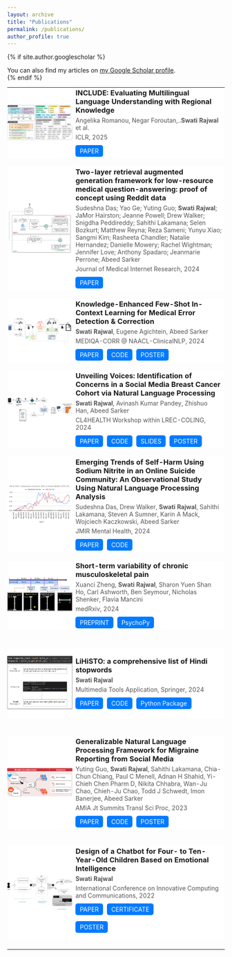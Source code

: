 ```yaml
---
layout: archive
title: "Publications"
permalink: /publications/
author_profile: true
---
```


{% if site.author.googlescholar %}
<div class="wordwrap">You can also find my articles on <a href="{{ site.author.googlescholar }}" target="_blank">my Google Scholar profile</a>.</div>
{% endif %}

<!-- Publications Table -->
<table style="width:100%; border-collapse: collapse; border: none;">
  
  <!-- First Publication Entry Below -->
  <tr style="border: none; background-color: #FFFFFF;">
    <!-- Image Column -->
    <td style="width: 30%; padding: 20px 0; border: none; text-align: center;">
      <img src="/images/2024_c4ai.png" alt="Publication Thumbnail" style="max-width: 100%; height: auto;">
    </td>
    <!-- Publication Info Column -->
    <td style="width: 70%; border: none;">
      <h3 style="margin: 0;">INCLUDE: Evaluating Multilingual Language Understanding with Regional Knowledge</h3>
      <p style="margin: 5px 0; color: #555;">Angelika Romanou, Negar Foroutan,..<b>Swati Rajwal</b> et al.</p>
      <p style="margin: 5px 0; color: #555;">ICLR, 2025</p>
      <div class="publication-buttons" style="margin-top: 10px;">
        <a href="https://openreview.net/pdf?id=k3gCieTXeY" target="_blank" class="btn" style="text-decoration: none; background-color: #007bff; color: white; padding: 5px 10px; border-radius: 5px; display: inline-block; margin-right: 5px;">PAPER</a>
      </div>
    </td>
  </tr>
  <!-- Add additional space between publications -->
  <tr><td colspan="2" style="padding: 10px; background-color: transparent; border: none;"></td></tr>
  <!-- Repeat for each publication -->

  <tr style="border: none; background-color: #FFFFFF;">
    <!-- Image Column -->
    <td style="width: 30%; padding: 20px 0; border: none; text-align: center;">
      <img src="/images/fig1v3.png" alt="Publication Thumbnail" style="max-width: 100%; height: auto;">
    </td>
    <!-- Publication Info Column -->
    <td style="width: 70%; border: none;">
      <h3 style="margin: 0;">Two-layer retrieval augmented generation framework for low-resource medical question-answering: proof of concept using Reddit data</h3>
      <p style="margin: 5px 0; color: #555;">Sudeshna Das;  Yao Ge;  Yuting Guo; <b>Swati Rajwal</b>;  JaMor Hairston;  Jeanne Powell;  Drew Walker;  Snigdha Peddireddy;  Sahithi Lakamana;  Selen Bozkurt;  Matthew Reyna;  Reza Sameni;  Yunyu Xiao;  Sangmi Kim;  Rasheeta Chandler;  Natalie Hernandez;  Danielle Mowery;  Rachel Wightman;  Jennifer Love;  Anthony Spadaro;  Jeanmarie Perrone;  Abeed Sarker</p>
      <p style="margin: 5px 0; color: #555;">Journal of Medical Internet Research, 2024</p>
      <div class="publication-buttons" style="margin-top: 10px;">
        <a href="https://www.jmir.org/2025/1/e66220" target="_blank" class="btn" style="text-decoration: none; background-color: #007bff; color: white; padding: 5px 10px; border-radius: 5px; display: inline-block; margin-right: 5px;">PAPER</a>
      </div>
    </td>
  </tr>
  <!-- Add additional space between publications -->
  <tr><td colspan="2" style="padding: 10px; background-color: transparent; border: none;"></td></tr>
  <!-- Repeat for each publication -->

  
  <tr style="border: none; background-color: #FFFFFF;">
    <!-- Image Column -->
    <td style="width: 30%; padding: 20px 0; border: none; text-align: center;">
      <img src="/images/Picture1.png" alt="Publication Thumbnail" style="max-width: 100%; height: auto;">
    </td>
    <!-- Publication Info Column -->
    <td style="width: 70%; border: none;">
      <h3 style="margin: 0;">Knowledge-Enhanced Few-Shot In-Context Learning for Medical Error Detection & Correction</h3>
      <p style="margin: 5px 0; color: #555;"><b>Swati Rajwal</b>, Eugene Agichtein, Abeed Sarker</p>
      <p style="margin: 5px 0; color: #555;">MEDIQA-CORR @ NAACL-ClinicalNLP, 2024</p>
      <div class="publication-buttons" style="margin-top: 10px;">
        <a href="https://aclanthology.org/2024.clinicalnlp-1.56/" target="_blank" class="btn" style="text-decoration: none; background-color: #007bff; color: white; padding: 5px 10px; border-radius: 5px; display: inline-block; margin-right: 5px;">PAPER</a>
        <a href="https://github.com/swati-rajwal/EM_Mixers_MEDIQA-CORR-NAACL-ClinicalNLP-2024" target="_blank" class="btn" style="text-decoration: none; background-color: #007bff; color: white; padding: 5px 10px; border-radius: 5px; display: inline-block; margin-right: 5px;">CODE</a>
        <a href="https://swati-rajwal.github.io/files/2024_ClinicalNLP_NAACL.pdf" target="_blank" class="btn" style="text-decoration: none; background-color: #007bff; color: white; padding: 5px 10px; border-radius: 5px; display: inline-block; margin-right: 5px;">POSTER</a>
      </div>
    </td>
  </tr>
  <!-- Add additional space between publications -->
  <tr><td colspan="2" style="padding: 10px; background-color: transparent; border: none;"></td></tr>
  <!-- Repeat for each publication -->
  
  
  <tr style="border: none; background-color: #FFFFFF;">
    <!-- Image Column -->
    <td style="width: 30%; padding: 20px 0; border: none; text-align: center;">
      <img src="/images/bc_proj.png" alt="Publication Thumbnail" style="max-width: 100%; height: auto;">
    </td>
    <!-- Publication Info Column -->
    <td style="width: 70%; border: none;">
      <h3 style="margin: 0;">Unveiling Voices: Identification of Concerns in a Social Media Breast Cancer Cohort via Natural Language Processing</h3>
      <p style="margin: 5px 0; color: #555;"><b>Swati Rajwal</b>, Avinash Kumar Pandey, Zhishuo Han, Abeed Sarker</p>
      <p style="margin: 5px 0; color: #555;">CL4HEALTH Workshop within LREC-COLING, 2024</p>
      <div class="publication-buttons" style="margin-top: 10px;">
        <a href="https://aclanthology.org/2024.cl4health-1.32/" target="_blank" class="btn" style="text-decoration: none; background-color: #007bff; color: white; padding: 5px 10px; border-radius: 5px; display: inline-block; margin-right: 5px;">PAPER</a>
        <a href="https://github.com/swati-rajwal/BreastCancer_tweets_project" target="_blank" class="btn" style="text-decoration: none; background-color: #007bff; color: white; padding: 5px 10px; border-radius: 5px; display: inline-block; margin-right: 5px;">CODE</a>
        <a href="https://swati-rajwal.github.io/files/2024_CL4Health_LREC_COLING.pdf" target="_blank" class="btn" style="text-decoration: none; background-color: #007bff; color: white; padding: 5px 10px; border-radius: 5px; display: inline-block; margin-right: 5px;">SLIDES</a>
        <a href="https://swati-rajwal.github.io/files/2024_neuripsi_poster.pdf" target="_blank" class="btn" style="text-decoration: none; background-color: #007bff; color: white; padding: 5px 10px; border-radius: 5px; display: inline-block; margin-right: 5px;">POSTER</a>
      </div>
    </td>
  </tr>
  <!-- Add additional space between publications -->
  <tr><td colspan="2" style="padding: 10px; background-color: transparent; border: none;"></td></tr>
  <!-- Repeat for each publication -->
  <tr style="border: none; background-color: #FFFFFF;">
    <!-- Image Column -->
    <td style="width: 30%; padding: 20px 0; border: none; text-align: center;">
      <img src="/images/sn_proj.png" alt="Publication Thumbnail" style="max-width: 100%; height: auto;">
    </td>
    <!-- Publication Info Column -->
    <td style="width: 70%; border: none;">
      <h3 style="margin: 0;">Emerging Trends of Self-Harm Using Sodium Nitrite in an Online Suicide Community: An Observational Study Using Natural Language Processing Analysis</h3>
      <p style="margin: 5px 0; color: #555;">Sudeshna Das, Drew Walker, <b>Swati Rajwal</b>, Sahithi Lakamana, Steven A Sumner, Karin A Mack, Wojciech Kaczkowski, Abeed Sarker</p>
      <p style="margin: 5px 0; color: #555;">JMIR Mental Health, 2024</p>
      <div class="publication-buttons" style="margin-top: 10px;">
        <a href="https://mental.jmir.org/2024/1/e53730/" target="_blank" class="btn" style="text-decoration: none; background-color: #007bff; color: white; padding: 5px 10px; border-radius: 5px; display: inline-block; margin-right: 5px;">PAPER</a>
        <a href="https://github.com/das-sudeshna/sodium-nitrite" target="_blank" class="btn" style="text-decoration: none; background-color: #007bff; color: white; padding: 5px 10px; border-radius: 5px; display: inline-block; margin-right: 5px;">CODE</a>
      </div>
    </td>
  </tr>
  <!-- Ensure there's a gap after each entry for clarity -->
  <tr><td colspan="2" style="padding: 10px; background-color: transparent; border: none;"></td></tr>

  <tr style="border: none; background-color: #FFFFFF;">
    <!-- Image Column -->
    <td style="width: 30%; padding: 20px 0; border: none; text-align: center;">
      <img src="/images/2025_cambridge_pain_paper.jpg" alt="Publication Thumbnail" style="max-width: 100%; height: auto;">
    </td>
    <!-- Publication Info Column -->
    <td style="width: 70%; border: none;">
      <h3 style="margin: 0;">Short-term variability of chronic musculoskeletal pain</h3>
      <p style="margin: 5px 0; color: #555;">Xuanci Zheng, <b>Swati Rajwal</b>, Sharon Yuen Shan Ho, Carl Ashworth, Ben Seymour, Nicholas Shenker, Flavia Mancini</p>
      <p style="margin: 5px 0; color: #555;">medRxiv, 2024</p>
      <div class="publication-buttons" style="margin-top: 10px;">
        <a href="https://www.medrxiv.org/content/10.1101/2025.01.12.25320413v1" target="_blank" class="btn" style="text-decoration: none; background-color: #007bff; color: white; padding: 5px 10px; border-radius: 5px; display: inline-block; margin-right: 5px;">PREPRINT</a>
                <a href="https://zenodo.org/records/13754802" target="_blank" class="btn" style="text-decoration: none; background-color: #007bff; color: white; padding: 5px 10px; border-radius: 5px; display: inline-block; margin-right: 5px;">PsychoPy</a>
      </div>
    </td>
  </tr>
  <!-- Add additional space between publications -->
  <tr><td colspan="2" style="padding: 10px; background-color: transparent; border: none;"></td></tr>

  
  <!-- Repeat for each publication -->
  <tr><td colspan="2" style="padding: 10px; background-color: transparent; border: none;"></td></tr>
  <!-- Repeat for each publication -->
  <tr style="border: none; background-color: #FFFFFF;">
    <!-- Image Column -->
    <td style="width: 30%; padding: 20px 0; border: none; text-align: center;">
      <img src="/images/lihisto_proj.png" alt="Publication Thumbnail" style="max-width: 100%; height: auto;">
    </td>
    <!-- Publication Info Column -->
    <td style="width: 70%; border: none;">
      <h3 style="margin: 0;">LiHiSTO: a comprehensive list of Hindi stopwords</h3>
      <p style="margin: 5px 0; color: #555;"><b>Swati Rajwal</b></p>
      <p style="margin: 5px 0; color: #555;">Multimedia Tools Application, Springer, 2024</p>
      <div class="publication-buttons" style="margin-top: 10px;">
        <a href="https://link.springer.com/article/10.1007/s11042-023-17205-9" target="_blank" class="btn" style="text-decoration: none; background-color: #007bff; color: white; padding: 5px 10px; border-radius: 5px; display: inline-block; margin-right: 5px;">PAPER</a>
        <a href="https://github.com/semicolon123/LiHiSTO" target="_blank" class="btn" style="text-decoration: none; background-color: #007bff; color: white; padding: 5px 10px; border-radius: 5px; display: inline-block; margin-right: 5px;">CODE</a>
        <a href="https://pypi.org/project/lihisto/" target="_blank" class="btn" style="text-decoration: none; background-color: #007bff; color: white; padding: 5px 10px; border-radius: 5px; display: inline-block; margin-right: 5px;">Python Package</a>
      </div>
    </td>
  </tr>
  <!-- Ensure there's a gap after each entry for clarity -->
  <tr><td colspan="2" style="padding: 10px; background-color: transparent; border: none;"></td></tr>

  <!-- Repeat for each publication -->
  
<tr><td colspan="2" style="padding: 10px; background-color: transparent; border: none;"></td></tr>
  <!-- Repeat for each publication -->
  <tr style="border: none; background-color: #FFFFFF;">
    <!-- Image Column -->
    <td style="width: 30%; padding: 20px 0; border: none; text-align: center;">
      <img src="/images/proj_migraine.png" alt="Publication Thumbnail" style="max-width: 100%; height: auto;">
    </td>
    <!-- Publication Info Column -->
    <td style="width: 70%; border: none;">
      <h3 style="margin: 0;">Generalizable Natural Language Processing Framework for Migraine Reporting from Social Media</h3>
      <p style="margin: 5px 0; color: #555;">Yuting Guo, <b>Swati Rajwal</b>, Sahithi Lakamana, Chia-Chun Chiang, Paul C Menell, Adnan H Shahid, Yi-Chieh Chen Pharm D, Nikita Chhabra, Wan-Ju Chao, Chieh-Ju Chao, Todd J Schwedt, Imon Banerjee, Abeed Sarker</p>
      <p style="margin: 5px 0; color: #555;">AMIA Jt Summits Transl Sci Proc, 2023</p>
      <div class="publication-buttons" style="margin-top: 10px;">
        <a href="https://pubmed.ncbi.nlm.nih.gov/37350878/" target="_blank" class="btn" style="text-decoration: none; background-color: #007bff; color: white; padding: 5px 10px; border-radius: 5px; display: inline-block; margin-right: 5px;">PAPER</a>
        <a href="https://github.com/swati-rajwal/NLP_migraine" target="_blank" class="btn" style="text-decoration: none; background-color: #007bff; color: white; padding: 5px 10px; border-radius: 5px; display: inline-block; margin-right: 5px;">CODE</a>
<a href="https://swati-rajwal.github.io/files/2024_poster.pdf" target="_blank" class="btn" style="text-decoration: none; background-color: #007bff; color: white; padding: 5px 10px; border-radius: 5px; display: inline-block; margin-right: 5px;">POSTER</a>
      </div>
    </td>
  </tr>
  <!-- Ensure there's a gap after each entry for clarity -->
  <tr><td colspan="2" style="padding: 10px; background-color: transparent; border: none;"></td></tr>

  <!-- Repeat for each publication -->

  <tr><td colspan="2" style="padding: 10px; background-color: transparent; border: none;"></td></tr>
  <!-- Repeat for each publication -->
  <tr style="border: none; background-color: #FFFFFF;">
    <!-- Image Column -->
    <td style="width: 30%; padding: 20px 0; border: none; text-align: center;">
      <img src="/images/2022_architecture.jpg" alt="Publication Thumbnail" style="max-width: 100%; height: auto;">
    </td>
    <!-- Publication Info Column -->
    <td style="width: 70%; border: none;">
      <h3 style="margin: 0;">Design of a Chatbot for Four- to Ten-Year-Old Children Based on Emotional Intelligence</h3>
      <p style="margin: 5px 0; color: #555;"><b>Swati Rajwal</b></p>
      <p style="margin: 5px 0; color: #555;">International Conference on Innovative Computing and Communications, 2022</p>
      <div class="publication-buttons" style="margin-top: 10px;">
        <a href="https://link.springer.com/chapter/10.1007/978-981-19-2821-5_57" target="_blank" class="btn" style="text-decoration: none; background-color: #007bff; color: white; padding: 5px 10px; border-radius: 5px; display: inline-block; margin-right: 5px;">PAPER</a>
<a href="https://swati-rajwal.github.io/files/2022_certificate.pdf" target="_blank" class="btn" style="text-decoration: none; background-color: #007bff; color: white; padding: 5px 10px; border-radius: 5px; display: inline-block; margin-right: 5px;">CERTIFICATE</a>
        
<a href="https://swati-rajwal.github.io/files/2022_M2L Poster.pdf" target="_blank" class="btn" style="text-decoration: none; background-color: #007bff; color: white; padding: 5px 10px; border-radius: 5px; display: inline-block; margin-right: 5px;">POSTER</a>
      </div>
    </td>
  </tr>
  <!-- Ensure there's a gap after each entry for clarity -->
  <tr><td colspan="2" style="padding: 10px; background-color: transparent; border: none;"></td></tr>

  <!-- Repeat for each publication -->

  
  
  
</table>
